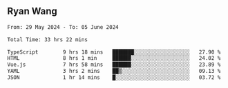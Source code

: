 ## Ryan Wang

<!--START_SECTION:waka-->

```txt
From: 29 May 2024 - To: 05 June 2024

Total Time: 33 hrs 22 mins

TypeScript        9 hrs 18 mins   ███████░░░░░░░░░░░░░░░░░░   27.90 %
HTML              8 hrs 1 min     ██████░░░░░░░░░░░░░░░░░░░   24.02 %
Vue.js            7 hrs 58 mins   ██████░░░░░░░░░░░░░░░░░░░   23.89 %
YAML              3 hrs 2 mins    ██▒░░░░░░░░░░░░░░░░░░░░░░   09.13 %
JSON              1 hr 14 mins    █░░░░░░░░░░░░░░░░░░░░░░░░   03.72 %
```

<!--END_SECTION:waka-->
